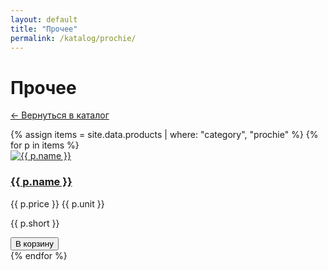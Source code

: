 ```yaml
---
layout: default
title: "Прочее"
permalink: /katalog/prochie/
---
```


<h1>Прочее</h1>
<p><a href="{{ site.baseurl }}/katalog/">← Вернуться в каталог</a></p>

<div class="grid">
{% assign items = site.data.products | where: "category", "prochie" %}
{% for p in items %}
  <div class="card">
    <a href="{{ site.baseurl }}/katalog/{{ p.category }}/{{ p.slug }}/">
      <img src="{{ site.baseurl }}{{ p.images | first }}" alt="{{ p.name }}">
      <h3>{{ p.name }}</h3>
    </a>
    <p class="price">{{ p.price }} {{ p.unit }}</p>
    <p class="short">{{ p.short }}</p>
    <button class="btn btn-gradient mt-2 add-to-cart" data-sku="{{ p.sku }}" data-name="{{ p.name }}" data-price="{{ p.price }}">В корзину</button>
  </div>
{% endfor %}
</div>
